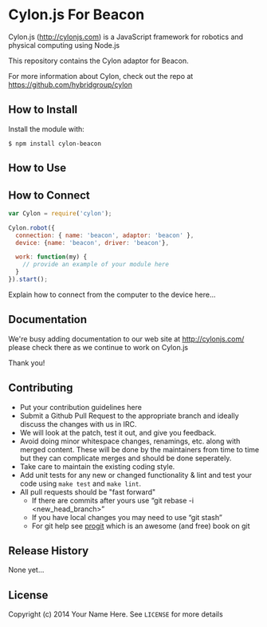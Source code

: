 # Cylon.js For Beacon

Cylon.js (http://cylonjs.com) is a JavaScript framework for robotics and
physical computing using Node.js

This repository contains the Cylon adaptor for Beacon.

For more information about Cylon, check out the repo at
https://github.com/hybridgroup/cylon

## How to Install

Install the module with:

    $ npm install cylon-beacon

## How to Use

## How to Connect

```javascript
var Cylon = require('cylon');

Cylon.robot({
  connection: { name: 'beacon', adaptor: 'beacon' },
  device: {name: 'beacon', driver: 'beacon'},

  work: function(my) {
    // provide an example of your module here
  }
}).start();
```

Explain how to connect from the computer to the device here...

## Documentation

We're busy adding documentation to our web site at http://cylonjs.com/ please check there as we continue to work on Cylon.js

Thank you!

## Contributing

* Put your contribution guidelines here
* Submit a Github Pull Request to the appropriate branch and ideally discuss the changes with us in IRC.
* We will look at the patch, test it out, and give you feedback.
* Avoid doing minor whitespace changes, renamings, etc. along with merged content. These will be done by the maintainers from time to time but they can complicate merges and should be done seperately.
* Take care to maintain the existing coding style.
* Add unit tests for any new or changed functionality & lint and test your code using `make test` and `make lint`.
* All pull requests should be "fast forward"
  * If there are commits after yours use “git rebase -i <new_head_branch>”
  * If you have local changes you may need to use “git stash”
  * For git help see [progit](http://git-scm.com/book) which is an awesome (and free) book on git

## Release History

None yet...

## License

Copyright (c) 2014 Your Name Here. See `LICENSE` for more details
